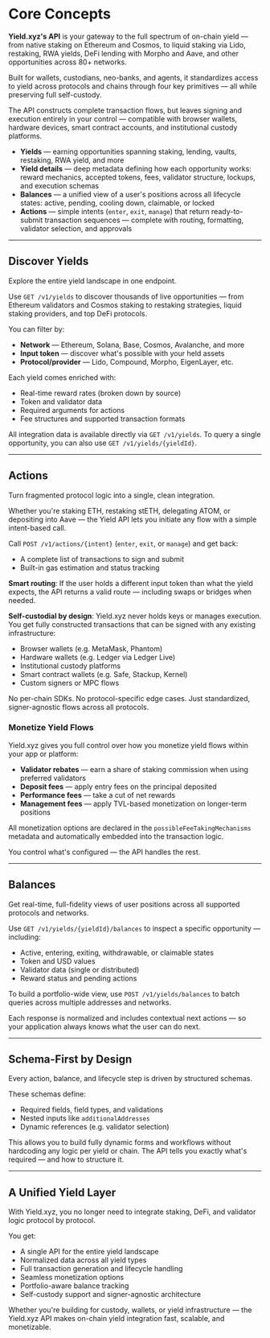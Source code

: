 # Core Concepts

**Yield.xyz's API** is your gateway to the full spectrum of on-chain yield — from native staking on Ethereum and Cosmos, to liquid staking via Lido, restaking, RWA yields, DeFi lending with Morpho and Aave, and other opportunities across 80+ networks.

Built for wallets, custodians, neo-banks, and agents, it standardizes access to yield across protocols and chains through four key primitives — all while preserving full self-custody.

The API constructs complete transaction flows, but leaves signing and execution entirely in your control — compatible with browser wallets, hardware devices, smart contract accounts, and institutional custody platforms.

- **Yields** — earning opportunities spanning staking, lending, vaults, restaking, RWA yield, and more
- **Yield details** — deep metadata defining how each opportunity works: reward mechanics, accepted tokens, fees, validator structure, lockups, and execution schemas
- **Balances** — a unified view of a user's positions across all lifecycle states: active, pending, cooling down, claimable, or locked
- **Actions** — simple intents (`enter`, `exit`, `manage`) that return ready-to-submit transaction sequences — complete with routing, formatting, validator selection, and approvals

---

## Discover Yields

Explore the entire yield landscape in one endpoint.

Use `GET /v1/yields` to discover thousands of live opportunities — from Ethereum validators and Cosmos staking to restaking strategies, liquid staking providers, and top DeFi protocols.

You can filter by:

- **Network** — Ethereum, Solana, Base, Cosmos, Avalanche, and more
- **Input token** — discover what's possible with your held assets
- **Protocol/provider** — Lido, Compound, Morpho, EigenLayer, etc.

Each yield comes enriched with:

- Real-time reward rates (broken down by source)
- Token and validator data
- Required arguments for actions
- Fee structures and supported transaction formats

All integration data is available directly via `GET /v1/yields`.
To query a single opportunity, you can also use `GET /v1/yields/{yieldId}`.

---

## Actions

Turn fragmented protocol logic into a single, clean integration.

Whether you're staking ETH, restaking stETH, delegating ATOM, or depositing into Aave — the Yield API lets you initiate any flow with a simple intent-based call.

Call `POST /v1/actions/{intent}` (`enter`, `exit`, or `manage`) and get back:

- A complete list of transactions to sign and submit
- Built-in gas estimation and status tracking

**Smart routing**: If the user holds a different input token than what the yield expects, the API returns a valid route — including swaps or bridges when needed.

**Self-custodial by design**: Yield.xyz never holds keys or manages execution. You get fully constructed transactions that can be signed with any existing infrastructure:

- Browser wallets (e.g. MetaMask, Phantom)
- Hardware wallets (e.g. Ledger via Ledger Live)
- Institutional custody platforms
- Smart contract wallets (e.g. Safe, Stackup, Kernel)
- Custom signers or MPC flows

No per-chain SDKs. No protocol-specific edge cases. Just standardized, signer-agnostic flows across all protocols.

### Monetize Yield Flows

Yield.xyz gives you full control over how you monetize yield flows within your app or platform:

- **Validator rebates** — earn a share of staking commission when using preferred validators
- **Deposit fees** — apply entry fees on the principal deposited
- **Performance fees** — take a cut of net rewards
- **Management fees** — apply TVL-based monetization on longer-term positions

All monetization options are declared in the `possibleFeeTakingMechanisms` metadata and automatically embedded into the transaction logic.

You control what's configured — the API handles the rest.

---

## Balances

Get real-time, full-fidelity views of user positions across all supported protocols and networks.

Use `GET /v1/yields/{yieldId}/balances` to inspect a specific opportunity — including:

- Active, entering, exiting, withdrawable, or claimable states
- Token and USD values
- Validator data (single or distributed)
- Reward status and pending actions

To build a portfolio-wide view, use `POST /v1/yields/balances` to batch queries across multiple addresses and networks.

Each response is normalized and includes contextual next actions — so your application always knows what the user can do next.

---

## Schema-First by Design

Every action, balance, and lifecycle step is driven by structured schemas.

These schemas define:

- Required fields, field types, and validations
- Nested inputs like `additionalAddresses`
- Dynamic references (e.g. validator selection)

This allows you to build fully dynamic forms and workflows without hardcoding any logic per yield or chain. The API tells you exactly what's required — and how to structure it.

---

## A Unified Yield Layer

With Yield.xyz, you no longer need to integrate staking, DeFi, and validator logic protocol by protocol.

You get:

- A single API for the entire yield landscape
- Normalized data across all yield types
- Full transaction generation and lifecycle handling
- Seamless monetization options
- Portfolio-aware balance tracking
- Self-custody support and signer-agnostic architecture

Whether you're building for custody, wallets, or yield infrastructure — the Yield.xyz API makes on-chain yield integration fast, scalable, and monetizable.
